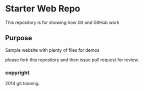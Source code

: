# Starter Web Repo

This repository is for showing how Git and GitHub work

## Purpose

Sample website with plenty of files for demos

please fork this repository and then issue pull request for review.

### copyright

2014 git.training.
